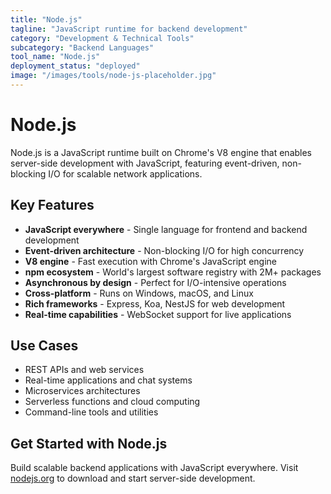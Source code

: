 ```yaml
---
title: "Node.js"
tagline: "JavaScript runtime for backend development"
category: "Development & Technical Tools"
subcategory: "Backend Languages"
tool_name: "Node.js"
deployment_status: "deployed"
image: "/images/tools/node-js-placeholder.jpg"
---
```


# Node.js

Node.js is a JavaScript runtime built on Chrome's V8 engine that enables server-side development with JavaScript, featuring event-driven, non-blocking I/O for scalable network applications.

## Key Features

- **JavaScript everywhere** - Single language for frontend and backend development
- **Event-driven architecture** - Non-blocking I/O for high concurrency
- **V8 engine** - Fast execution with Chrome's JavaScript engine
- **npm ecosystem** - World's largest software registry with 2M+ packages
- **Asynchronous by design** - Perfect for I/O-intensive operations
- **Cross-platform** - Runs on Windows, macOS, and Linux
- **Rich frameworks** - Express, Koa, NestJS for web development
- **Real-time capabilities** - WebSocket support for live applications

## Use Cases

- REST APIs and web services
- Real-time applications and chat systems
- Microservices architectures
- Serverless functions and cloud computing
- Command-line tools and utilities

## Get Started with Node.js

Build scalable backend applications with JavaScript everywhere. Visit [nodejs.org](https://nodejs.org) to download and start server-side development.